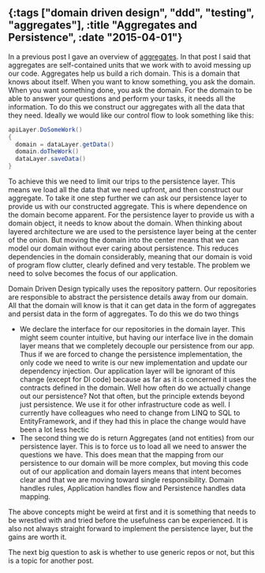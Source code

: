 {:tags ["domain driven design", "ddd", "testing", "aggregates"], :title "Aggregates and Persistence", :date "2015-04-01"}
-----
In a previous post I gave an overview of [aggregates](http://sneakycode.net/modeling-with-aggregates/). In that post I said that aggregates are self-contained units that we work with to avoid messing up our code. Aggregates help us build a rich domain. This is a domain that knows about itself. When you want to know something, you ask the domain. When you want something done, you ask the domain. For the domain to be able to answer your questions and perform your tasks, it needs all the information. To do this we construct our aggregates with all the data that they need. Ideally we would like our control flow to look something like this:

```csharp
apiLayer.DoSomeWork()
{
  domain = dataLayer.getData()
  domain.doTheWork()
  dataLayer.saveData()
}
```

To achieve this we need to limit our trips to the persistence layer. This means we load all the data that we need upfront, and then construct our aggregate. To take it one step further we can ask our persistence layer to provide us with our constructed aggregate. This is where dependence on the domain become apparent. For the persistence layer to provide us with a domain object, it needs to know about the domain. When thinking about layered architecture we are used to the persistence layer being at the center of the onion. But moving the domain into the center means that we can model our domain without ever caring about persistence. This reduces dependencies in the domain considerably, meaning that our domain is void of program flow clutter, clearly defined and very testable. The problem we need to solve becomes the focus of our application.

Domain Driven Design typically uses the repository pattern. Our repositories are responsible to abstract the persistence details away from our domain. All that the domain will know is that it can get data in the form of aggregates and persist data in the form of aggregates. To do this we do two things

* We declare the interface for our repositories in the domain layer. This might seem counter intuitive, but having our interface live in the domain layer means that we completely decouple our persistence from our app. Thus if we are forced to change the persistence implementation, the only code we need to write is our new implementation and update our dependency injection. Our application layer will be ignorant of this change (except for DI code) because as far as it is concerned it uses the contracts defined in the domain. Well how often do we actually change out our persistence? Not that often, but the principle extends beyond just persistence. We use it for other infrastructure code as well. I currently have colleagues who need to change from LINQ to SQL to EntityFramework, and if they had this in place the change would have been a lot less hectic
* The second thing we do is return Aggregates (and not entities) from our persistence layer. This is to force us to load all we need to answer the questions we have. This does mean that the mapping from our persistence to our domain will be more complex, but moving this code out of our application and domain layers means that intent becomes clear and that we are moving toward single responsibility. Domain handles rules, Application handles flow and Persistence handles data mapping.

The above concepts might be weird at first and it is something that needs to be wrestled with and tried before the usefulness can be experienced. It is also not always straight forward to implement the persistence layer, but the gains are worth it.

The next big question to ask is whether to use generic repos or not, but this is a topic for another post.

<a href="http://www.codeproject.com/script/Articles/BlogFeedList.aspx?amid=8804440" rel="tag" style="display:none">CodeProject</a>
